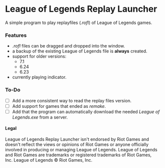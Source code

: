 # League of Legends Replay Launcher
A simple program to play replayfiles (_.rofl_) of League of Legends games.
### Features
* _.rofl_ files can be dragged and dropped into the window.
* a backup of the existing League of Legends file is __always__ created.
* support for older versions:
  *  7.1
  * 6.24
  * 6.23
* currently playing indicator.
  

### To-Do
- [ ] Add a more consistent way to read the replay files version.
- [ ] Add support for games that ended as _remake_.
- [ ] Add that the program can automatically download the needed _League of Legends.exe_ from a server.

#### Legal
League of Legends Replay Launcher
isn't endorsed by Riot Games and doesn't reflect the views or opinions of Riot Games or anyone officially involved in producing or managing League of Legends. League of Legends and Riot Games are trademarks or registered trademarks of Riot Games, Inc. League of Legends © Riot Games, Inc.
